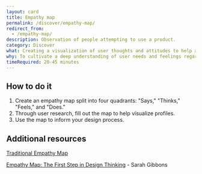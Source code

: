 ```yaml
---
layout: card
title: Empathy map
permalink: /discover/empathy-map/
redirect_from:
  - /empathy-map/
description: Observation of people attempting to use a product.
category: Discover
what: Creating a visualization of user thoughts and attitudes to help align the team on a project's needs and layout
why: To cultivate a deep understanding of user needs and feelings regarding a product.
timeRequired: 20-45 minutes
---
```


## How to do it
1. Create an empathy map split into four quadrants: "Says," "Thinks," "Feels," and "Does." 
1. Through user research, fill out the map to help visualize profiles.
1. Use the map to inform your design process.

<section class="method--section method--section--additional-resources" markdown="1">

## Additional resources

<a href="https://www.figma.com/file/ekeKpiAUjKLmIeN2v72UTPYv/traditional-empathy-map?node-id=0%3A1">Traditional Empathy Map</a>


<a href="https://www.nngroup.com/articles/empathy-mapping/">Empathy Map: The First Step in Design Thinking</a> - Sarah Gibbons
</section>
